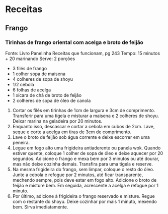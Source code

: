 # Receitas

## Frango

### Tirinhas de frango oriental com acelga e broto de feijão

Fonte: Livro Panelinha Receitas que funcionam, pg 243
Tempo: 15 minutos + 20 marinando
Serve: 2 porções

- 3 filés de frango
- 1 colher sopa de maisena
- 4 colheres de sopa de shoyu
- 1/2 cebola
- 6 folhas de acelga
- 1 xícara de chá de broto de feijão
- 2 colheres de sopa de óleo de canola

1. Cortar os filés em tirinhas de 1cm de largura e 3cm de comprimento. Transferir para uma tigela e misturar a maisena e 2 colheres de shoyu. Deixar marina na geladeira por 20 minutos.
2. Enquanto isso, descascar e cortar a cebola em cubos de 2cm. Lave, seque e corte a acelga em tiras de 3cm de comprimento.
3. Lave o broto de feijão sob água corrente e deixe escorrer em uma peneira.
4. Legue em fogo alto uma frigideira antiaderente ou panela wok. Quando estiver quente, coloque 1 colher de sopa de óleo e deixe aquecer por 20 segundos. Adicione o frango e mexa bem por 3 minutos ou até dourar, mas não deixe cozinha demais. Transfira para uma tigela e reserve.
5. Na mesma frigideira do frango, sem limpar, coloque o resto do óleo. Junte a cebola e refogue por 2 minutos, até ficar transparente, mechendo sempre, pois deve estar em fogo alto. Adicione o broto de feijão e misture bem. Em seguida, acrescente a acelga e refogue por 1 minuto.
6. Por último, adicione à frigideira o frango reservado e misture. Regue com o restante do shoyu. Deixe cozinhar por mais 1 minuto, mexendo bem. Sirva imediatamente.




